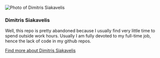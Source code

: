
![Photo of Dimitris Siakavelis](https://dimitris.siakavelis.gr/img/dimitris_siakavelis.jpg)

### Dimitris Siakavelis

Well, this repo is pretty abandoned because I usually find very little time to spend outside work hours.
Usually I am fully devoted to my full-time job, hence the lack of code in my github repos.

[Find more about Dimitris Siakavelis](https://dimitris.siakavelis.gr)

<!--
**dimitrisscript/dimitrisscript** is a ✨ _special_ ✨ repository because its `README.md` (this file) appears on your GitHub profile.

Here are some ideas to get you started:

- 🔭 I’m currently working on ...
- 🌱 I’m currently learning ...
- 👯 I’m looking to collaborate on ...
- 🤔 I’m looking for help with ...
- 💬 Ask me about ...
- 📫 How to reach me: ...
- 😄 Pronouns: ...
- ⚡ Fun fact: ...
-->
